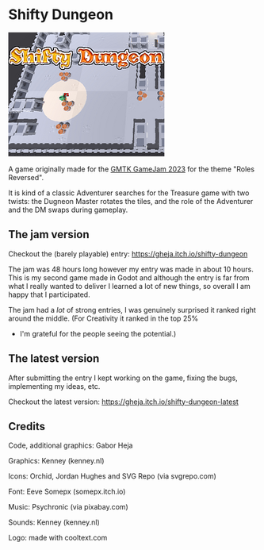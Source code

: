# Shifty Dungeon

![Shifty Dungeon logo](itch-io-cover_315x250.png)

A game originally made for the [GMTK GameJam 2023](https://itch.io/jam/gmtk-2023)
for the theme "Roles Reversed".

It is kind of a classic Adventurer searches for the Treasure game with
two twists: the Dugneon Master rotates the tiles, and the role of the
Adventurer and the DM swaps during gameplay.


## The jam version

Checkout the (barely playable) entry: https://gheja.itch.io/shifty-dungeon

The jam was 48 hours long however my entry was made in about 10 hours.
This is my second game made in Godot and although the entry is far from
what I really wanted to deliver I learned a lot of new things, so overall
I am happy that I participated.

The jam had a *lot* of strong entries, I was genuinely surprised it
ranked right around the middle. (For Creativity it ranked in the top 25%
- I'm grateful for the people seeing the potential.)


## The latest version

After submitting the entry I kept working on the game, fixing the bugs,
implementing my ideas, etc.

Checkout the latest version: https://gheja.itch.io/shifty-dungeon-latest


## Credits

Code, additional graphics: Gabor Heja

Graphics:  Kenney (kenney.nl)

Icons:  Orchid, Jordan Hughes and SVG Repo (via svgrepo.com)

Font: Eeve Somepx (somepx.itch.io)

Music: Psychronic (via pixabay.com)

Sounds: Kenney (kenney.nl)

Logo: made with cooltext.com
